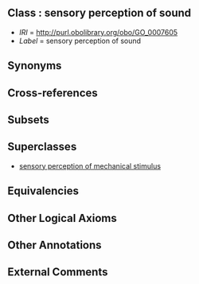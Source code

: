 
## Class : sensory perception of sound

 * *IRI* = http://purl.obolibrary.org/obo/GO_0007605
 * *Label* = sensory perception of sound

## Synonyms


## Cross-references


## Subsets


## Superclasses

 * [sensory perception of mechanical stimulus](../../GO/54/GO_0050954.md)

## Equivalencies


## Other Logical Axioms


## Other Annotations


## External Comments

